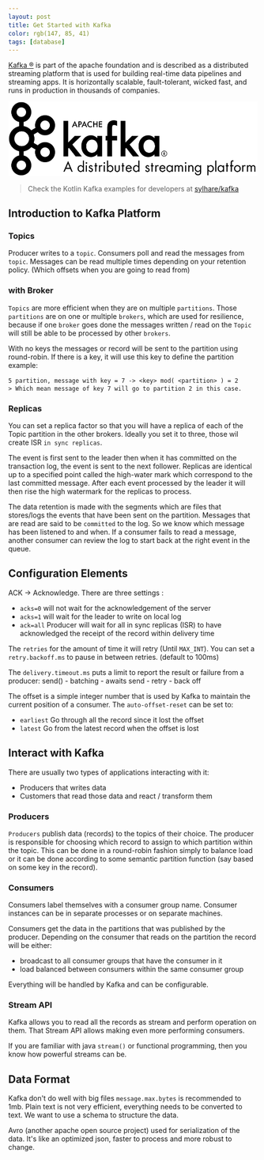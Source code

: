 ```yaml
---
layout: post
title: Get Started with Kafka
color: rgb(147, 85, 41)
tags: [database]
---
```


[Kafka ®](https://kafka.apache.org/) is part of the apache foundation and is described as a distributed streaming platform that
is used for building real-time data pipelines and streaming apps. 
It is horizontally scalable, fault-tolerant, wicked fast, and runs in production in thousands of companies.

![kafka logo](https://raw.githubusercontent.com/sylhare/kafka/master/logo.png)

> Check the Kotlin Kafka examples for developers at [sylhare/kafka](https://github.com/sylhare/kafka)


## Introduction to Kafka Platform

### Topics

Producer writes to a `topic`.
Consumers poll and read the messages from `topic`.
Messages can be read multiple times depending on your retention policy. 
(Which offsets when you are going to read from) 

### with Broker

`Topics` are more efficient when they are on multiple `partitions`. 
Those `partitions` are on one or multiple `brokers`, which are used for resilience, because if one `broker` goes done the messages
written / read on the `Topic` will still be able to be processed by other `brokers`.

With no keys the messages or record will be sent to the partition using round-robin. 
If there is a key, it will use this key to define the partition example:
```
5 partition, message with key = 7 -> <key> mod( <partition> ) = 2 
> Which mean message of key 7 will go to partition 2 in this case.
```

### Replicas 

You can set a replica factor so that you will have a replica of each of the Topic partition in the other brokers.
Ideally you set it to three, those wil create ISR `in sync replicas`.

The event is first sent to the leader then when it has committed on the transaction log, the event is sent to the next follower.
Replicas are identical up to a specified point called the high-water mark which correspond to the last committed message.
After each event processed by the leader it will then rise the high watermark for the replicas to process.

The data retention is made with the segments which are files that stores/logs the events that have been sent on the partition.
Messages that are read are said to be `committed` to the log. So we know which message has been listened to and when.
If a consumer fails to read a message, another consumer can review the log to start back at the right event in the queue.

## Configuration Elements

ACK -> Acknowledge. There are three settings :
  - `acks=0` will not wait for the acknowledgement of the server
  - `acks=1` will wait for the leader to write on local log
  - `ack=all` Producer will wait for all in sync replicas (ISR) to have acknowledged the receipt of the record within delivery time

The `retries` for the amount of time it will retry (Until `MAX_INT`).
You can set a `retry.backoff.ms` to pause in between retries. (default to 100ms)    

The `delivery.timeout.ms` puts a limit to report the result or failure from a producer:
send() - batching - awaits send - retry - back off 

The offset is a simple integer number that is used by Kafka to maintain the current position of a consumer.
The `auto-offset-reset` can be set to:
 - `earliest` Go through all the record since it lost the offset  
 - `latest` Go from the latest record when the offset is lost

## Interact with Kafka

There are usually two types of applications interacting with it:
- Producers that writes data
- Customers that read those data and react / transform them

### Producers 

`Producers` publish data (records) to the topics of their choice. 
The producer is responsible for choosing which record to assign to which partition within the topic. 
This can be done in a round-robin fashion simply to balance load or it can be done according to some semantic partition function (say based on some key in the record). 

### Consumers

Consumers label themselves with a consumer group name.
Consumer instances can be in separate processes or on separate machines. 

Consumers get the data in the partitions that was published by the producer.
Depending on the consumer that reads on the partition the record will be either: 
 - broadcast to all consumer groups that have the consumer in it
 - load balanced between consumers within the same consumer group

Everything will be handled by Kafka and can be configurable.

### Stream API

Kafka allows you to read all the records as stream and perform operation on them.
That Stream API allows making even more performing consumers.

If you are familiar with java `stream()` or functional programming, then you know how
powerful streams can be. 

## Data Format

Kafka don't do well with big files `message.max.bytes` is recommended to 1mb.
Plain text is not very efficient, everything needs to be converted to text.
We want to use a schema to structure the data.

Avro (another apache open source project) used for serialization of the data.
It's like an optimized json, faster to process and more robust to change.
